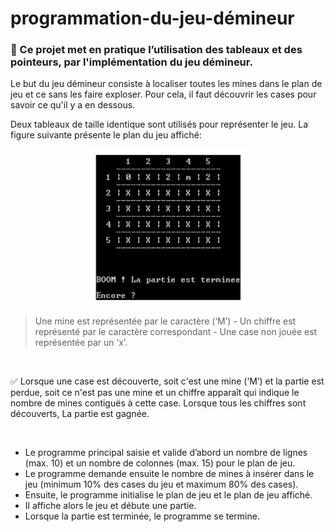 # programmation-du-jeu-démineur

### :dart: Ce projet met en pratique l’utilisation des tableaux et des pointeurs, par l'implémentation du jeu démineur.

Le but du jeu démineur consiste à localiser toutes les mines dans le plan de jeu et ce sans les faire exploser. Pour cela, il faut découvrir les cases pour savoir ce qu'il y a en dessous. 

Deux tableaux de taille identique sont utilisés pour représenter le jeu. La figure suivante présente le plan du jeu affiché:

<p align="center">
    <img alt="Shows an illustration of the board." src="./capture_demineur.png" width="250" height="250">
</p>

> Une mine est représentée par le caractère (‘M’) -
> Un chiffre est représenté par le caractère correspondant -
> Une case non jouée est représentée par un ‘x’.

<p><br></p>

:white_check_mark: Lorsque une case est découverte, soit c'est une mine (‘M’) et la partie est perdue, soit ce n'est pas une mine et un chiffre apparaît qui indique le nombre de mines contiguës à cette case. Lorsque tous les chiffres sont découverts, La partie est gagnée.

<p><br></p>

* Le programme principal saisie et valide d’abord un nombre de lignes (max. 10) et un nombre de colonnes (max. 15) pour le plan de jeu.
* Le programme demande ensuite le nombre de mines à insérer dans le jeu (minimum 10% des cases du jeu et maximum 80% des cases).
* Ensuite, le programme initialise le plan de jeu et le plan de jeu affiché.
* Il affiche alors le jeu et débute une partie.
* Lorsque la partie est terminée, le programme se termine.








